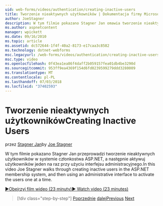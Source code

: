 ```yaml
---
uid: web-forms/videos/authentication/creating-inactive-users
title: Tworzenie nieaktywnych użytkowników | Dokumentacja firmy Microsoft
author: JoeStagner
description: W tym filmie pokazano Stagner Jan omawia tworzenie nieaktywnych użytkowników w systemie członkostwa ASP.NET, a następnie aktywuj użytkowników co przy użyciu interfejsu administracyjnego...
ms.author: aspnetcontent
manager: wpickett
ms.date: 09/16/2010
ms.topic: article
ms.assetid: dc572644-1f4f-40a2-8173-e17caa3c8582
ms.technology: dotnet-webforms
msc.legacyurl: /web-forms/videos/authentication/creating-inactive-users
msc.type: video
ms.openlocfilehash: 0f43ea1ea86f4daff2b059157fea01db4be3290d
ms.sourcegitcommit: 953ff9ea4369f154d6fd0239599279ddd3280009
ms.translationtype: MT
ms.contentlocale: pl-PL
ms.lasthandoff: 07/03/2018
ms.locfileid: "37402593"
---
```

<a name="creating-inactive-users"></a><span data-ttu-id="a9b00-103">Tworzenie nieaktywnych użytkowników</span><span class="sxs-lookup"><span data-stu-id="a9b00-103">Creating Inactive Users</span></span>
====================
<span data-ttu-id="a9b00-104">przez [Stagner Jan](https://github.com/JoeStagner)</span><span class="sxs-lookup"><span data-stu-id="a9b00-104">by [Joe Stagner](https://github.com/JoeStagner)</span></span>

<span data-ttu-id="a9b00-105">W tym filmie pokazano Stagner Jan przeprowadzi tworzenie nieaktywnych użytkowników w systemie członkostwa ASP.NET, a następnie aktywuj użytkowników jeden na raz przy użyciu interfejsu administracyjnego.</span><span class="sxs-lookup"><span data-stu-id="a9b00-105">In this video Joe Stagner walks through creating inactive users in the ASP.NET membership system, and then using an administrative interface to activate the users one at a time.</span></span>

[<span data-ttu-id="a9b00-106">&#9654;Obejrzyj film wideo (23 minuty)</span><span class="sxs-lookup"><span data-stu-id="a9b00-106">&#9654; Watch video (23 minutes)</span></span>](https://channel9.msdn.com/Blogs/ASP-NET-Site-Videos/creating-inactive-users)

> [!div class="step-by-step"]
> <span data-ttu-id="a9b00-107">[Poprzednie](simple-web-service-authentication.md)
> [dalej](sql-injection-defense.md)</span><span class="sxs-lookup"><span data-stu-id="a9b00-107">[Previous](simple-web-service-authentication.md)
[Next](sql-injection-defense.md)</span></span>
